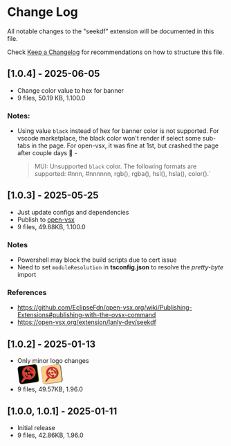 # Change Log

All notable changes to the "seekdf" extension will be documented in this file.

Check [Keep a Changelog](http://keepachangelog.com/) for recommendations on how to structure this file.

## [1.0.4] - 2025-06-05
- Change color value to hex for banner
- 9 files, 50.19 KB, 1.100.0

### Notes:
- Using value `black` instead of hex for banner color is not supported. For vscode marketplace, the black color won't render if select some sub-tabs in the page. For open-vsx, it was fine at 1st, but crashed the page after couple days 🤔 -
  > MUI: Unsupported `black` color. The following formats are supported: #nnn, #nnnnnn, rgb(), rgba(), hsl(), hsla(), color().`

## [1.0.3] - 2025-05-25
- Just update configs and dependencies
- Publish to [open-vsx](https://open-vsx.org/)
- 9 files, 49.88KB, 1.100.0

### Notes
- Powershell may block the build scripts due to cert issue
- Need to set `moduleResolution` in **tsconfig.json** to resolve the *pretty-byte* import

### References
- https://github.com/EclipseFdn/open-vsx.org/wiki/Publishing-Extensions#publishing-with-the-ovsx-command
- https://open-vsx.org/extension/lanly-dev/seekdf


## [1.0.2] - 2025-01-13
- Only minor logo changes \
  <img src='https://github.com/lanly-dev/vscode-seekdf/blob/main/media/vscodeignore/seekdf.png?raw=true' width='50'/>
  <img src='https://github.com/lanly-dev/vscode-seekdf/blob/main/media/seekdf.png?raw=true' width='50'/>
- 9 files, 49.57KB, 1.96.0


## [1.0.0, 1.0.1] - 2025-01-11
- Initial release
- 9 files, 42.86KB, 1.96.0
